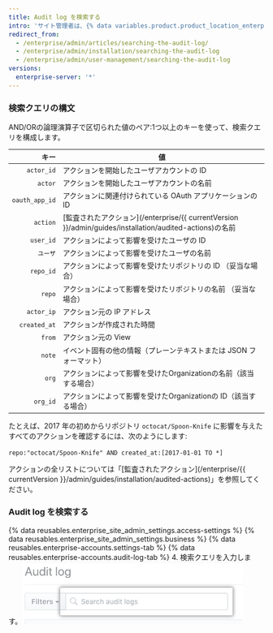 ```yaml
---
title: Audit log を検索する
intro: 'サイト管理者は、{% data variables.product.product_location_enterprise %} で[監査されたアクション](/enterprise/{{ currentVersion }}/admin/guides/installation/audited-actions)の広範なリストを検索することができます。'
redirect_from:
  - /enterprise/admin/articles/searching-the-audit-log/
  - /enterprise/admin/installation/searching-the-audit-log
  - /enterprise/admin/user-management/searching-the-audit-log
versions:
  enterprise-server: '*'
---
```


### 検索クエリの構文

AND/ORの論理演算子で区切られた値のペア:1つ以上のキーを使って、検索クエリを構成します。

|             キー | 値                                                                                         |
| --------------:| ----------------------------------------------------------------------------------------- |
|     `actor_id` | アクションを開始したユーザアカウントの ID                                                                    |
|        `actor` | アクションを開始したユーザアカウントの名前                                                                     |
| `oauth_app_id` | アクションに関連付けられている OAuth アプリケーションの ID                                                        |
|       `action` | [監査されたアクション](/enterprise/{{ currentVersion }}/admin/guides/installation/audited-actions)の名前 |
|      `user_id` | アクションによって影響を受けたユーザの ID                                                                    |
|          `ユーザ` | アクションによって影響を受けたユーザの名前                                                                     |
|      `repo_id` | アクションによって影響を受けたリポジトリの ID （妥当な場合）                                                          |
|         `repo` | アクションによって影響を受けたリポジトリの名前 （妥当な場合）                                                           |
|     `actor_ip` | アクション元の IP アドレス                                                                           |
|   `created_at` | アクションが作成された時間                                                                             |
|         `from` | アクション元の View                                                                              |
|         `note` | イベント固有の他の情報（プレーンテキストまたは JSON フォーマット）                                                      |
|          `org` | アクションによって影響を受けたOrganizationの名前（該当する場合）                                                    |
|       `org_id` | アクションによって影響を受けたOrganizationの ID（該当する場合）                                                   |

たとえば、2017 年の初めからリポジトリ `octocat/Spoon-Knife` に影響を与えたすべてのアクションを確認するには、次のようにします:

  `repo:"octocat/Spoon-Knife" AND created_at:[2017-01-01 TO *]`

アクションの全リストについては「[監査されたアクション](/enterprise/{{ currentVersion }}/admin/guides/installation/audited-actions)」を参照してください。

### Audit log を検索する

{% data reusables.enterprise_site_admin_settings.access-settings %}
{% data reusables.enterprise_site_admin_settings.business %}
{% data reusables.enterprise-accounts.settings-tab %}
{% data reusables.enterprise-accounts.audit-log-tab %}
4. 検索クエリを入力します。![検索クエリ](/assets/images/enterprise/site-admin-settings/search-query.png)
